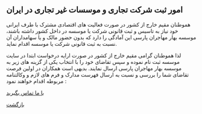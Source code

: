 ## امور ثبت شرکت تجاری و موسسات غیر تجاری در ایران

هموطنان مقیم خارج از کشور در صورت فعالیت های اقتصادی مشترک با طرف ایرانی خود نیاز به تاسیس و ثبت قانونی شرکت یا موسسه در داخل کشور داشته باشند، موسسه بهار مهاجران پارسی این آمادگی را دارد که بدون حضور مالک و یا سهامداران آن نسبت به ثبت قانونی شرکت یا موسسه اقدام نماید.

لذا هموطنان گرامی مقیم خارج از کشور در صورت ارایه درخواست ابتدا در سایت موسسه ثبت نام نموده و سپس تقاضای خود را با انتخاب یکی از گزینه های زیر به موسسه بهار مهاجران پارسی ارسال نمایند. بدیهی است همکاران در اولین فرصت تقاضای شما را بررسی و نسبت به ارسال فهرست مدارک و فرم های لازم و وکالتنامه مربوطه اقدام خواهند نمود :

[با ما تماس بگیرید](#sect5)

[بازگشت](.)